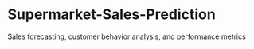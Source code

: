 # Supermarket-Sales-Prediction
Sales forecasting, customer behavior analysis, and performance metrics
